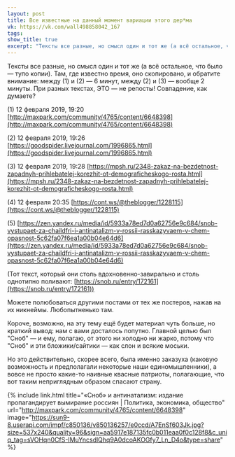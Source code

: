 ```yaml
---
layout: post
title: Все известные на данный момент вариации этого дер*ма
vk: https://vk.com/wall498858042_167
tags: 
show_title: true
excerpt: "Тексты все разные, но смысл один и тот же (а всё остальное, что было — тупо копии). Там, где известно время, оно скопировано, и обратите внимание: между (1) и (2) — 6 минут, между (2) и (3) — вообще 2 минуты. При разных текстах, ЭТО — не репосты! Совпадение, как думаете?"
---
```

Тексты все разные, но смысл один и тот же (а всё остальное, что было — тупо копии). Там, где известно время, оно скопировано, и обратите внимание: между (1) и (2) — 6 минут, между (2) и (3) — вообще 2 минуты. При разных текстах, ЭТО — не репосты! Совпадение, как думаете?

(1) 12 февраля 2019, 19:20
[http://maxpark.com/community/4765/content/6648398](http://maxpark.com/community/4765/content/6648398)

(2) 12 февраля 2019, 19:26
[https://goodspider.livejournal.com/1996865.html](https://goodspider.livejournal.com/1996865.html)

(3) 12 февраля 2019, 19:28
[https://mpsh.ru/2348-zakaz-na-bezdetnost-zapadnyh-prihlebatelej-korezhit-ot-demograficheskogo-rosta.html](https://mpsh.ru/2348-zakaz-na-bezdetnost-zapadnyh-prihlebatelej-korezhit-ot-demograficheskogo-rosta.html)

(4) 12 февраля 20:35
[https://cont.ws/@theblogger/1228115](https://cont.ws/@theblogger/1228115)

(5) [https://zen.yandex.ru/media/id/5933a78ed7d0a62756e9c684/snob-vystupaet-za-chaildfri-i-antinatalizm-v-rossii-rasskazyvaem-v-chem-opasnost-5c62fa07f6ea1a00b04e64d6](https://zen.yandex.ru/media/id/5933a78ed7d0a62756e9c684/snob-vystupaet-za-chaildfri-i-antinatalizm-v-rossii-rasskazyvaem-v-chem-opasnost-5c62fa07f6ea1a00b04e64d6)

(Тот текст, который они столь вдохновенно-завирально и столь однотипно поливают: [https://snob.ru/entry/172161](https://snob.ru/entry/172161))

Можете полюбоваться другими постами от тех же постеров, нажав на их никнеймы. Любопытненько там.

Короче, возможно, на эту тему ещё будет материал чуть больше, но краткий вывод: нам с вами досталось попутно. Главной целью был "Сноб" — и ему, полагаю, от этого ни холодно ни жарко, потому что "Сноб" и эти бложики/сайтики — как слон и всякие моськи. 

Но это действительно, скорее всего, была именно заказуха (каковую возможность и предполагали некоторые наши единомышленники), а вовсе не просто какие-то наивные квасные патриоты, полагающие, что вот таким неприглядным образом спасают страну.

{% include link.html title="«Сноб» и антинатализм: издание пропагандирует вымирание россиян | Политика, экономика, общество" url="http://maxpark.com/community/4765/content/6648398" image="https://sun9-8.userapi.com/impf/c850136/v850136257/e0ccd/A7EnSf603Jk.jpg?size=537x240&quality=96&sign=aa5917e187135fc0b011eaa0f0c128f8&c_uniq_tag=sVOHqn0CfS-IMuYncsdlQhq9A0dcoAKOGfy7_Ln_D4o&type=share" %}